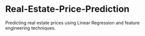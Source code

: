 # Real-Estate-Price-Prediction
Predicting real estate prices using Linear Regression and feature engineering techniques.
